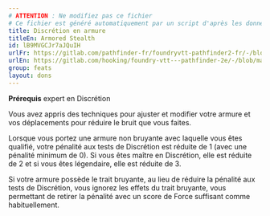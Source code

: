 ```yaml
---
# ATTENTION : Ne modifiez pas ce fichier
# Ce fichier est généré automatiquement par un script d'après les données du module Foundry VTT officiel et de sa traduction
title: Discrétion en armure
titleEn: Armored Stealth
id: lB9MVGCJr7aJQuIH
urlFr: https://gitlab.com/pathfinder-fr/foundryvtt-pathfinder2-fr/-/blob/master/data/feats/lB9MVGCJr7aJQuIH.htm
urlEn: https://gitlab.com/hooking/foundry-vtt---pathfinder-2e/-/blob/master/packs/data/feats.db/armored-stealth.json
group: feats
layout: dons
---
```

**Prérequis** expert en Discrétion

Vous avez appris des techniques pour ajuster et modifier votre armure et vos déplacements pour réduire le bruit que vous faites.

Lorsque vous portez une armure non bruyante avec laquelle vous êtes qualifié, votre pénalité aux tests de Discrétion est réduite de  1 (avec une pénalité minimum de 0). Si vous êtes maître en Discrétion, elle est réduite de 2 et si vous êtes légendaire, elle est réduite de 3.

Si votre armure possède le trait bruyante, au lieu de réduire la pénalité aux tests de Discrétion, vous ignorez les effets du trait bruyante, vous permettant de retirer la pénalité avec un score de Force suffisant comme habituellement.


